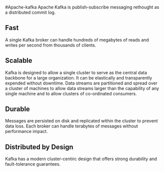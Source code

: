 #Apache-kafka
Apache Kafka is publish-subscribe messaging rethought as a distributed commit log.

## Fast
A single Kafka broker can handle hundreds of megabytes of reads and writes per second from thousands of clients.

## Scalable
Kafka is designed to allow a single cluster to serve as the central data backbone for a large organization.
It can be elastically and transparently expended without downtime. 
Data streams are partitioned and spread over a cluster of machines to allow data streams larger than the capability of any single machine and to allow clusters of co-ordinated consumers.

## Durable
Messages are persisted on disk and replicated within the cluster to prevent data loss. Each broker can handle terabytes of messages without performance impact.

## Distributed by Design
Kafka has a modern cluster-centirc design that offers strong durability and fault-tolerance guarantees.
